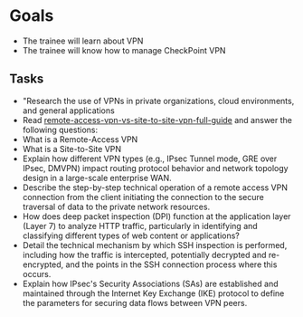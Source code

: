 
# Goals

- The trainee will learn about VPN
- The trainee will know how to manage CheckPoint VPN

## Tasks

- "Research the use of VPNs in private organizations, cloud environments, and general applications 
- Read [remote-access-vpn-vs-site-to-site-vpn-full-guide](https://www.vpnmentor.com/blog/remote-access-vpn-vs-site-to-site-vpn-full-guide) and answer the following questions:
- What is a Remote-Access VPN
- What is a Site-to-Site VPN
- Explain how different VPN types (e.g., IPsec Tunnel mode, GRE over IPsec, DMVPN) impact routing protocol behavior and network topology design in a large-scale enterprise WAN.
- Describe the step-by-step technical operation of a remote access VPN connection from the client initiating the connection to the secure traversal of data to the private network resources.
- How does deep packet inspection (DPI) function at the application layer (Layer 7) to analyze HTTP traffic, particularly in identifying and classifying different types of web content or applications?
- Detail the technical mechanism by which SSH inspection is performed, including how the traffic is intercepted, potentially decrypted and re-encrypted, and the points in the SSH connection process where this occurs.
- Explain how IPsec's Security Associations (SAs) are established and maintained through the Internet Key Exchange (IKE) protocol to define the parameters for securing data flows between VPN peers.
